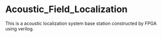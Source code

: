# Acoustic_Field_Localization
This is a acoustic localization system base station constructed by FPGA using verilog. 
